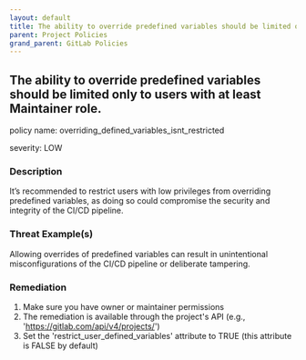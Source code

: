 ```yaml
---
layout: default
title: The ability to override predefined variables should be limited only to users with at least Maintainer role.
parent: Project Policies
grand_parent: GitLab Policies
---
```



## The ability to override predefined variables should be limited only to users with at least Maintainer role.
policy name: overriding_defined_variables_isnt_restricted

severity: LOW

### Description
It’s recommended to restrict users with low privileges from overriding predefined variables, as doing so could compromise the security and integrity of the CI/CD pipeline.

### Threat Example(s)
Allowing overrides of predefined variables can result in unintentional misconfigurations of the CI/CD pipeline or deliberate tampering.



### Remediation
1. Make sure you have owner or maintainer permissions
2. The remediation is available through the project's API (e.g., 'https://gitlab.com/api/v4/projects/<your-project-ID>')
3. Set the 'restrict_user_defined_variables' attribute to TRUE (this attribute is FALSE by default)



